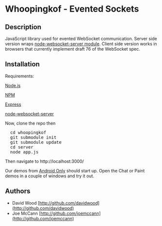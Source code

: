 Whoopingkof - Evented Sockets
====================

Description
---------------------
JavaScript library used for evented WebSocket communication.  Server side version wraps [node-websocket-server module](http://github.com/miksago/node-websocket-server).  Client side version works in browsers that currently implement draft 76 of the WebSocket spec.

Installation
---------------------

Requirements:

[Node.js](http://github.com/ry/node)

[NPM](http://github.com/isaacs/npm)

[Express](http://github.com/visionmedia/express)

[node-websocket-server](http://github.com/miksago/node-websocket-server)

Now, clone the repo then
<pre>
  cd whoopingkof
  git submodule init
  git submodule update
  cd server
  node app.js
</pre>

Then navigate to http://localhost:3000/

Our demos from [Android Only](http://swdc-central.com/androidonly/) should start up.  Open the Chat or Paint demos in a couple of windows and try it out.

Authors
---------------------
- David Wood [http://github.com/davidwood](http://github.com/davidwood)
- Joe McCann [http://github.com/joemccann](http://github.com/joemccann)
